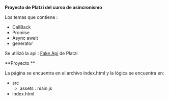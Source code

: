 **Proyecto de Platzi del curso de asincronismo**

Los temas que contiene :
- CallBack
- Promise
- Async await
- generator

Se utilizó la api : [Fake Api](https://fakeapi.platzi.com/ "Fake Api") de Platzi

**Proyecto **

La página se encuentra en el archivo index.html y la lógica se encuentra en:
- src
	- assets : main.js
- index.html
